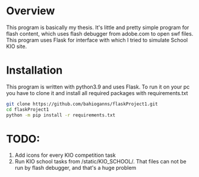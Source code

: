 # Overview
This program is basically my thesis. It's little and pretty simple program for flash content, which uses flash debugger from adobe.com to open swf files.  
This program uses Flask for interface with which I tried to simulate School KIO site.  

# Installation
This program is written with python3.9 and uses Flask.
To run it on your pc you have to clone it and install all required packages with requirements.txt  

```bash  
git clone https://github.com/bahioganns/flaskProject1.git  
cd flaskProject1  
python -m pip install -r requirements.txt  
```



# TODO: 
1. Add icons for every KIO competition task
2. Run KIO school tasks from /static/KIO_SCHOOL/. That files can not be run by flash debugger, and that's a huge problem